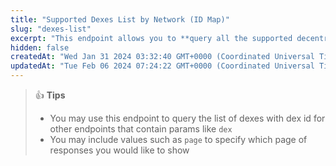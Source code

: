 ```yaml
---
title: "Supported Dexes List by Network (ID Map)"
slug: "dexes-list"
excerpt: "This endpoint allows you to **query all the supported decentralized exchanges (dexes) based on the provided network on GeckoTerminal**"
hidden: false
createdAt: "Wed Jan 31 2024 03:32:40 GMT+0000 (Coordinated Universal Time)"
updatedAt: "Tue Feb 06 2024 07:24:22 GMT+0000 (Coordinated Universal Time)"
---
```

> 👍 **Tips**
> 
> - You may use this endpoint to query the list of dexes with dex id for other endpoints that contain params like `dex`
> - You may include values such as `page` to specify which page of responses you would like to show
